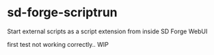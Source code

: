 # sd-forge-scriptrun
Start external scripts as a script extension from inside SD Forge WebUI

first test not working correctly.. WIP
